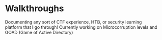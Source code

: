 # Walkthroughs
Documenting any sort of CTF experience, HTB, or security learning platform that I go through!
Currently working on Microcorruption levels and GOAD (Game of Active Directory)
